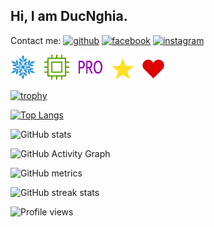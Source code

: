 ## Hi, I am DucNghia.
Contact me: 
[<img src='https://cdn.jsdelivr.net/npm/simple-icons@3.0.1/icons/github.svg' alt='github' height='40'>](https://github.com/trandoducnghia)  [<img src='https://cdn.jsdelivr.net/npm/simple-icons@3.0.1/icons/facebook.svg' alt='facebook' height='40'>](https://www.facebook.com/ducnghiait)  [<img src='https://cdn.jsdelivr.net/npm/simple-icons@3.0.1/icons/instagram.svg' alt='instagram' height='40'>](https://www.instagram.com/ducnghiavh/)  

<a href='https://archiveprogram.github.com/'><img src='https://raw.githubusercontent.com/acervenky/animated-github-badges/master/assets/acbadge.gif' width='40' height='40'></a> <a href='https://docs.github.com/en/developers'><img src='https://raw.githubusercontent.com/acervenky/animated-github-badges/master/assets/devbadge.gif' width='40' height='40'></a> <a href='https://github.com/pricing'><img src='https://raw.githubusercontent.com/acervenky/animated-github-badges/master/assets/pro.gif' width='40' height='40'></a> <a href='https://stars.github.com/'><img src='https://raw.githubusercontent.com/acervenky/animated-github-badges/master/assets/starbadge.gif' width='35' height='35'></a> <a href='https://docs.github.com/en/github/supporting-the-open-source-community-with-github-sponsors'><img src='https://raw.githubusercontent.com/acervenky/animated-github-badges/master/assets/sponsorbadge.gif' width='35' height='35'></a> 

[![trophy](https://github-profile-trophy.vercel.app/?username=trandoducnghia)](https://github.com/ryo-ma/github-profile-trophy)

[![Top Langs](https://github-readme-stats.vercel.app/api/top-langs/?username=trandoducnghia)](https://github.com/anuraghazra/github-readme-stats)

![GitHub stats](https://github-readme-stats.vercel.app/api?username=trandoducnghia&show_icons=true&count_private=true)  

![GitHub Activity Graph](https://activity-graph.herokuapp.com/graph?username=trandoducnghia)  

![GitHub metrics](https://metrics.lecoq.io/trandoducnghia)  

![GitHub streak stats](https://github-readme-streak-stats.herokuapp.com/?user=trandoducnghia)  

![Profile views](https://gpvc.arturio.dev/trandoducnghia)  
